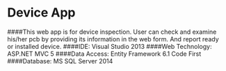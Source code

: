 # Device App
####This web app is for device inspection. User can check and examine his/her pcb by providing its information in the web form. And report ready or installed device.
####IDE: Visual Studio 2013
####Web Technology: ASP.NET MVC 5
####Data Access: Entity Framework 6.1 Code First
####Database: MS SQL Server 2014
